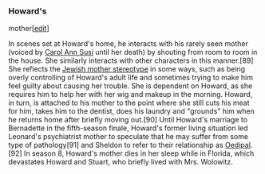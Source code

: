### Howard's
mother[[edit](/w/index.php?title=The\_Big\_Bang\_Theory&action=edit&section=13
"Edit section: Howard's mother")]

In scenes set at Howard's home, he interacts with his rarely seen mother
(voiced by [Carol Ann Susi](/wiki/Carol\_Ann\_Susi "Carol Ann Susi") until her
death) by shouting from room to room in the house. She similarly interacts
with other characters in this manner.[89] She reflects the [Jewish mother
stereotype](/wiki/Jewish\_mother\_stereotype "Jewish mother stereotype") in some
ways, such as being overly controlling of Howard's adult life and sometimes
trying to make him feel guilty about causing her trouble. She is dependent on
Howard, as she requires him to help her with her wig and makeup in the
morning. Howard, in turn, is attached to his mother to the point where she
still cuts his meat for him, takes him to the dentist, does his laundry and
"grounds" him when he returns home after briefly moving out.[90] Until
Howard's marriage to Bernadette in the fifth-season finale, Howard's former
living situation led Leonard's psychiatrist mother to speculate that he may
suffer from some type of pathology[91] and Sheldon to refer to their
relationship as [Oedipal](/wiki/Oedipus\_complex "Oedipus complex").[92] In
season 8, Howard's mother dies in her sleep while in Florida, which devastates
Howard and Stuart, who briefly lived with Mrs. Wolowitz.
